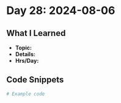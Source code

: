 # Day 28: 2024-08-06

## What I Learned
- **Topic:**
- **Details:**
- **Hrs/Day:**

## Code Snippets
```python
# Example code
